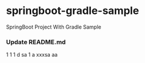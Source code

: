# springboot-gradle-sample
SpringBoot Project With Gradle Sample

### Update README.md

1
1
1
d
sa
1
a
xxxsa
aa
